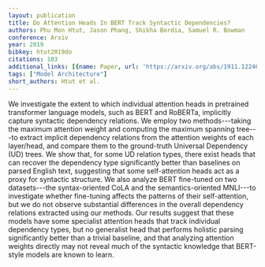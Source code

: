 ```yaml
---
layout: publication
title: Do Attention Heads In BERT Track Syntactic Dependencies?
authors: Phu Mon Htut, Jason Phang, Shikha Bordia, Samuel R. Bowman
conference: Arxiv
year: 2019
bibkey: htut2019do
citations: 103
additional_links: [{name: Paper, url: 'https://arxiv.org/abs/1911.12246'}]
tags: ["Model Architecture"]
short_authors: Htut et al.
---
```

We investigate the extent to which individual attention heads in pretrained
transformer language models, such as BERT and RoBERTa, implicitly capture
syntactic dependency relations. We employ two methods---taking the maximum
attention weight and computing the maximum spanning tree---to extract implicit
dependency relations from the attention weights of each layer/head, and compare
them to the ground-truth Universal Dependency (UD) trees. We show that, for
some UD relation types, there exist heads that can recover the dependency type
significantly better than baselines on parsed English text, suggesting that
some self-attention heads act as a proxy for syntactic structure. We also
analyze BERT fine-tuned on two datasets---the syntax-oriented CoLA and the
semantics-oriented MNLI---to investigate whether fine-tuning affects the
patterns of their self-attention, but we do not observe substantial differences
in the overall dependency relations extracted using our methods. Our results
suggest that these models have some specialist attention heads that track
individual dependency types, but no generalist head that performs holistic
parsing significantly better than a trivial baseline, and that analyzing
attention weights directly may not reveal much of the syntactic knowledge that
BERT-style models are known to learn.